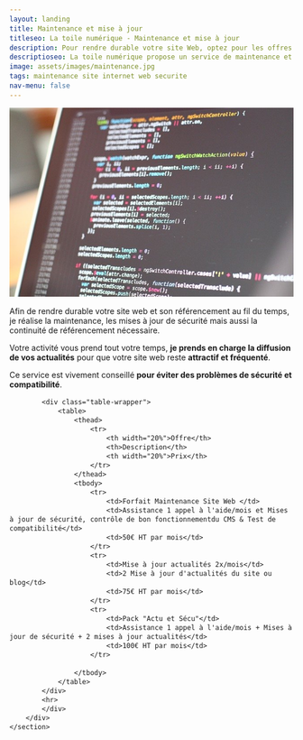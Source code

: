 ```yaml
---
layout: landing
title: Maintenance et mise à jour
titleseo: La toile numérique - Maintenance et mise à jour
description: Pour rendre durable votre site Web, optez pour les offres de maintenance et de mise à jour
descriptioseo: La toile numérique propose un service de maintenance et mise à jour pour rendre durable votre site Internet. 
image: assets/images/maintenance.jpg
tags: maintenance site internet web securite 
nav-menu: false
---
```



<!-- Main -->
<div id="main">

<!-- One -->
<section id="one" class="spotlights">
	<section>
		<a href="#" class="image">
			<img src="assets/images/maintenance.jpg" alt="maintenance savenay web internet TPE PME pontchateau saint nazaire" data-position="center center" />
		</a>
		<div class="content">
			<div class="inner">
			<p>Afin de rendre durable votre site web et son référencement au fil du temps, je réalise la maintenance, les mises à jour de sécurité mais aussi la continuité de référencement nécessaire.</p>
			<p>Votre activité vous prend tout votre temps, <b>je prends en charge la diffusion de vos actualités</b> pour que votre site web reste <b>attractif et fréquenté</b>.</p>
			<p>Ce service est vivement conseillé <b>pour éviter des problèmes de sécurité et compatibilité</b>.</p>

			<div class="table-wrapper">
				<table>
					<thead>
						<tr>
							<th width="20%">Offre</th>
							<th>Description</th>
							<th width="20%">Prix</th>
						</tr>
					</thead>
					<tbody>
						<tr>
							<td>Forfait Maintenance Site Web </td>
							<td>Assistance 1 appel à l'aide/mois et Mises à jour de sécurité, contrôle de bon fonctionnementdu CMS & Test de compatibilité</td>
							<td>50€ HT par mois</td>
						</tr>
						<tr>
							<td>Mise à jour actualités 2x/mois</td>
							<td>2 Mise à jour d'actualités du site ou blog</td>
							<td>75€ HT par mois</td>
						</tr>								
						<tr>
							<td>Pack "Actu et Sécu"</td>
							<td>Assistance 1 appel à l'aide/mois + Mises à jour de sécurité + 2 mises à jour actualités</td>
							<td>100€ HT par mois</td>
						</tr>						

					</tbody>							
				</table>
			</div>
			<hr>
			</div>
		</div>
	</section>
</section>

</div>
